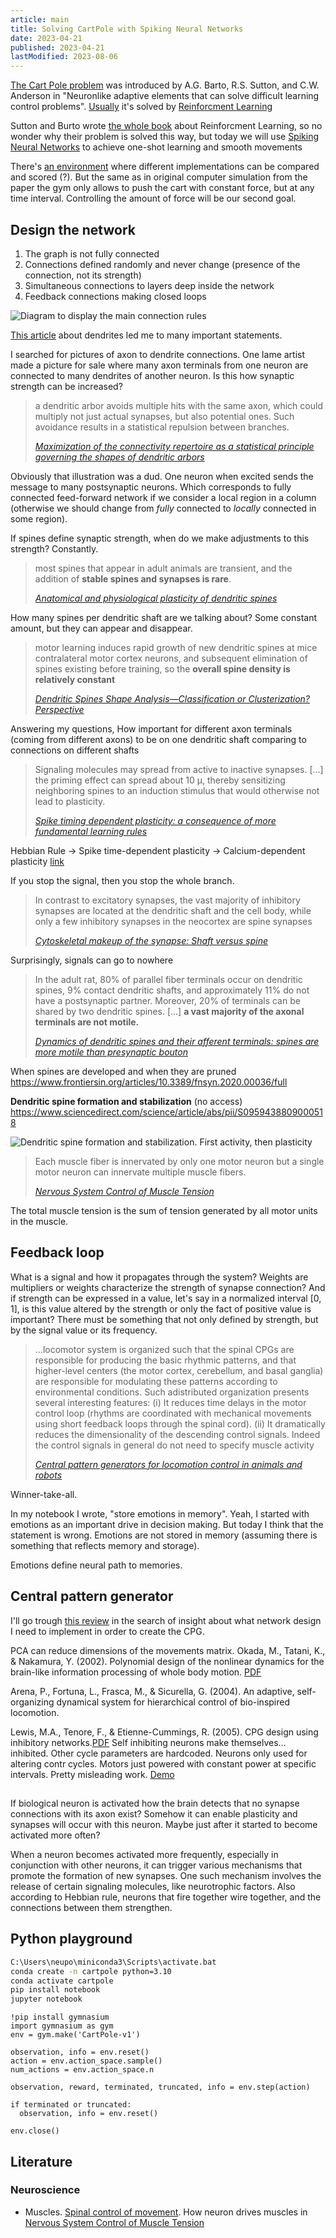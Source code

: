 ```yaml
---
article: main
title: Solving CartPole with Spiking Neural Networks
date: 2023-04-21
published: 2023-04-21
lastModified: 2023-08-06
---
```



[The Cart Pole problem](http://www.derongliu.org/adp/adp-cdrom/Barto1983.pdf) was introduced by A.G. Barto, R.S. Sutton, and C.W. Anderson in "Neuronlike adaptive elements that
can solve difficult learning control problems". [Usually](https://www.tensorflow.org/tutorials/reinforcement_learning/actor_critic) it's solved by [Reinforcment Learning](/ai/reinforcement-learning)



Sutton and Burto wrote [the whole book](https://inst.eecs.berkeley.edu/~cs188/sp20/assets/files/SuttonBartoIPRLBook2ndEd.pdf) about Reinforcment Learning, so no wonder why their problem is solved this way, but today we will use [Spiking Neural Networks](/ai/spiking-neural-networks) to achieve one-shot learning and smooth movements

There's [an environment](https://gymnasium.farama.org/environments/classic_control/cart_pole/) where different implementations can be compared and scored (?). But the same as in original computer simulation from the paper the gym only allows to push the cart with constant force, but at any time interval. Controlling the amount of force will be our second goal.

## Design the network


1. The graph is not fully connected
2. Connections defined randomly and never change (presence of the connection, not its strength)
3. Simultaneous connections to layers deep inside the network
4. Feedback connections making closed loops

![Diagram to display the main connection rules](./graph_rules.png)


[This article](https://www.ncbi.nlm.nih.gov/pmc/articles/PMC4071954/) about dendrites led me to many important statements.

I searched for pictures of axon to dendrite connections. One lame artist made a picture for sale where many axon terminals from one neuron are connected to many dendrites of another neuron. Is this how synaptic strength can be increased?

> a dendritic arbor avoids multiple hits with the same axon, which could multiply not just actual synapses, but also potential ones. 
> Such avoidance results in a statistical repulsion between branches. 
>
> [_Maximization of the connectivity repertoire as a statistical principle governing the shapes of dendritic arbors_](https://pubmed.ncbi.nlm.nih.gov/19622738/)

Obviously that illustration was a dud. One neuron when excited sends the message to many postsynaptic neurons. Which corresponds to fully connected feed-forward network if we consider a local region in a column (otherwise we should change from _fully_ connected to _locally_ connected in some region).

If spines define synaptic strength, when do we make adjustments to this strength? Constantly.

> most spines that appear in adult animals are transient, and the addition of **stable spines and synapses is rare**.
>
> [_Anatomical and physiological plasticity of dendritic spines_](https://sabatini.hms.harvard.edu/files/sabatinilab/files/2007_alvarez_annrevnsci.pdf)

How many spines per dendritic shaft are we talking about? Some constant amount, but they can appear and disappear.

> motor learning induces rapid growth of new dendritic spines at mice contralateral motor cortex neurons, and subsequent elimination of spines existing before training, so the **overall spine density is relatively constant**
>
> [_Dendritic Spines Shape Analysis—Classification or Clusterization? Perspective_](https://www.frontiersin.org/articles/10.3389/fnsyn.2020.00031/full)



Answering my questions, How important for different axon terminals (coming from different axons) to be on one dendritic shaft comparing to connections on different shafts

> Signaling molecules may spread from active to inactive synapses. [...] the priming effect can spread about 10 μ, thereby sensitizing neighboring spines to an induction stimulus that would otherwise not lead to plasticity.
>
> [_Spike timing dependent plasticity: a consequence of more fundamental learning rules_](https://www.frontiersin.org/articles/10.3389/fncom.2010.00019/full)

Hebbian Rule -> Spike time-dependent plasticity -> Calcium-dependent plasticity [link](https://www.frontiersin.org/articles/10.3389/fncom.2010.00019/full)


If you stop the signal, then you stop the whole branch.

> In contrast to excitatory synapses, the vast majority of inhibitory synapses are located at the dendritic shaft and the cell body, while only a few inhibitory synapses in the neocortex are spine synapses
>
> [_Cytoskeletal makeup of the synapse: Shaft versus spine_](https://onlinelibrary.wiley.com/doi/10.1002/cm.21583)

Surprisingly, signals can go to nowhere

> In the adult rat, 80% of parallel fiber terminals occur on dendritic spines, 9% contact dendritic shafts, and approximately 11% do not have a postsynaptic partner. 
> Moreover, 20% of terminals can be shared by two dendritic spines. 
> [...] **a vast majority of the axonal terminals are not motile.**
>
> [_Dynamics of dendritic spines and their afferent terminals: spines are more motile than presynaptic bouton_](https://www.sciencedirect.com/science/article/pii/S0012160604006657#aep-section-id29)


When spines are developed and when they are pruned https://www.frontiersin.org/articles/10.3389/fnsyn.2020.00036/full

**Dendritic spine formation and stabilization** (no access) https://www.sciencedirect.com/science/article/abs/pii/S0959438809000518

![Dendritic spine formation and stabilization. First activity, then plasticity](./dendritic-spine-formation-and-stabilization.jpg)


> Each muscle fiber is innervated by only one motor neuron but a single motor neuron can innervate multiple muscle fibers.
>
> [_Nervous System Control of Muscle Tension_](https://open.oregonstate.education/aandp/chapter/10-4-nervous-system-control-of-muscle-tension/)

The total muscle tension is the sum of tension generated by all motor units in the muscle.


## Feedback loop

What is a signal and how it propagates through the system? Weights are multipliers or weights characterize the strength of synapse connection?
And if strength can be expressed in a value, let's say in a normalized interval $[0,1]$, is this value altered by the strength or only the fact of positive value is important? There must be something that not only defined by strength, but by the signal value or its frequency.

> ...locomotor system is organized such that the spinal CPGs are responsible for producing the basic rhythmic patterns, 
> and that higher-level centers (the motor cortex, cerebellum, and basal ganglia)
> are responsible for modulating these patterns according to environmental conditions.
> Such adistributed organization presents several interesting features:
> (i) It reduces time delays in the motor control loop (rhythms are coordinated with mechanical movements using short feedback loops through the spinal cord). 
> (ii) It dramatically reduces the dimensionality of the descending control signals.
> Indeed the control signals in general do not need to specify muscle activity
>
> [_Central pattern generators for locomotion control in animals and robots_](https://www.cs.cmu.edu/~hgeyer/Teaching/R16-899B/Papers/Ijspeert08NeuralNEtworks.pdf)

Winner-take-all.

In my notebook I wrote, "store emotions in memory". Yeah, I started with emotions as an important drive in decision making. But today I think that the statement is wrong. Emotions are not stored in memory (assuming there is something that reflects memory and storage). 

Emotions define neural path to memories.


## Central pattern generator

I'll go trough [this review](https://www.cs.cmu.edu/~hgeyer/Teaching/R16-899B/Papers/Ijspeert08NeuralNEtworks.pdf) in the search of insight about what network design I need to implement in order to create the CPG.

PCA can reduce dimensions of the movements matrix. Okada, M., Tatani, K., & Nakamura, Y. (2002). Polynomial design of the nonlinear
dynamics for the brain-like information processing of whole body motion. [PDF](https://citeseerx.ist.psu.edu/document?repid=rep1&type=pdf&doi=ffac4860c8b2d17408b3e5491e377995666f62de)

Arena, P., Fortuna, L., Frasca, M., & Sicurella, G. (2004). An adaptive, self-organizing dynamical system for hierarchical control of bio-inspired locomotion. 


Lewis, M.A., Tenore, F., & Etienne-Cummings, R. (2005). CPG design using inhibitory networks.[PDF](https://www.researchgate.net/publication/221075459_CPG_Design_using_Inhibitory_Networks) 
Self inhibiting neurons make themselves... inhibited. Other cycle parameters are hardcoded. Neurons only used for altering contr cycles. Motors just powered with constant power at specific intervals. Pretty misleading work.
[Demo](https://www.youtube.com/watch?v=5ANDjYO6Cag)


##

If biological neuron is activated how the brain detects that no synapse connections with its axon exist? Somehow it can enable plasticity and synapses will occur with this neuron. Maybe just after it started to become activated more often?

When a neuron becomes activated more frequently, especially in conjunction with other neurons, it can trigger various mechanisms that promote the formation of new synapses. One such mechanism involves the release of certain signaling molecules, like neurotrophic factors. Also according to Hebbian rule, neurons that fire together wire together, and the connections between them strengthen.


## Python playground

```bash
C:\Users\neupo\miniconda3\Scripts\activate.bat
conda create -n cartpole python=3.10
conda activate cartpole
pip install notebook
jupyter notebook
```

```jupyter
!pip install gymnasium
import gymnasium as gym
env = gym.make('CartPole-v1')

observation, info = env.reset()
action = env.action_space.sample()
num_actions = env.action_space.n

observation, reward, terminated, truncated, info = env.step(action)

if terminated or truncated:
  observation, info = env.reset()

env.close()
```


## Literature

### Neuroscience

- Muscles. [Spinal control of movement](https://openbooks.lib.msu.edu/neuroscience/chapter/spinal-control-of-movement/). How neuron drives muscles in [Nervous System Control of Muscle Tension](https://open.oregonstate.education/aandp/chapter/10-4-nervous-system-control-of-muscle-tension/)